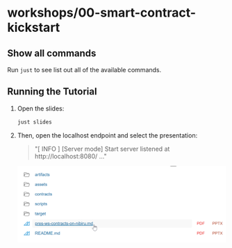 # workshops/00-smart-contract-kickstart

## Show all commands

Run `just` to see list out all of the available commands.

## Running the Tutorial

1. Open the slides:

    ```bash
    just slides
    ```

2. Then, open the localhost endpoint and select the presentation:

    > "[ INFO ] [Server mode] Start server listened at http://localhost:8080/ ..."

    <img src="./assets/2023-wk48-slides.png">

